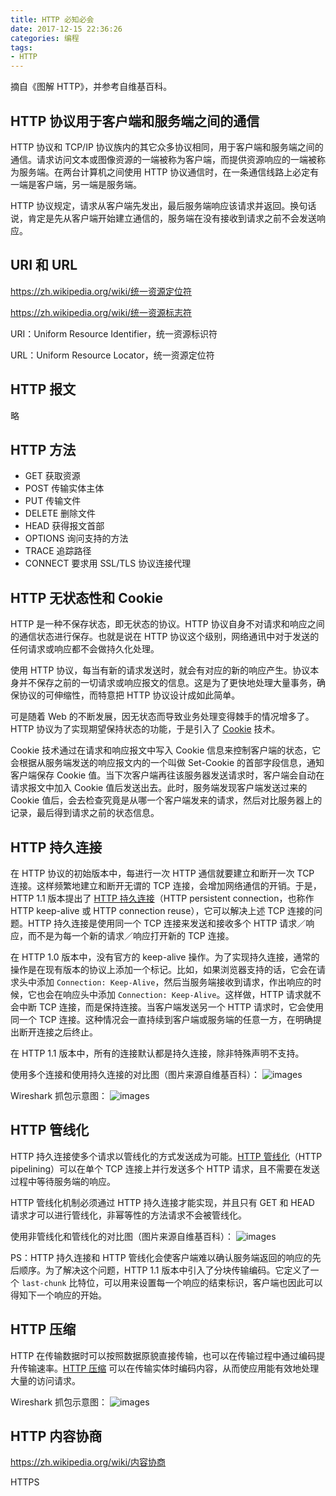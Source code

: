 ```yaml
---
title: HTTP 必知必会
date: 2017-12-15 22:36:26
categories: 编程
tags:
- HTTP
---
```

摘自《图解 HTTP》，并参考自维基百科。<!-- more -->

## HTTP 协议用于客户端和服务端之间的通信
HTTP 协议和 TCP/IP 协议族内的其它众多协议相同，用于客户端和服务端之间的通信。请求访问文本或图像资源的一端被称为客户端，而提供资源响应的一端被称为服务端。在两台计算机之间使用 HTTP 协议通信时，在一条通信线路上必定有一端是客户端，另一端是服务端。

HTTP 协议规定，请求从客户端先发出，最后服务端响应该请求并返回。换句话说，肯定是先从客户端开始建立通信的，服务端在没有接收到请求之前不会发送响应。

## URI 和 URL
https://zh.wikipedia.org/wiki/统一资源定位符

https://zh.wikipedia.org/wiki/统一资源标志符

URI：Uniform Resource Identifier，统一资源标识符

URL：Uniform Resource Locator，统一资源定位符

## HTTP 报文
略

## HTTP 方法
- GET 获取资源
- POST 传输实体主体
- PUT 传输文件
- DELETE 删除文件
- HEAD 获得报文首部
- OPTIONS 询问支持的方法
- TRACE 追踪路径
- CONNECT 要求用 SSL/TLS 协议连接代理

## HTTP 无状态性和 Cookie
HTTP 是一种不保存状态，即无状态的协议。HTTP 协议自身不对请求和响应之间的通信状态进行保存。也就是说在 HTTP 协议这个级别，网络通讯中对于发送的任何请求或响应都不会做持久化处理。

使用 HTTP 协议，每当有新的请求发送时，就会有对应的新的响应产生。协议本身并不保存之前的一切请求或响应报文的信息。这是为了更快地处理大量事务，确保协议的可伸缩性，而特意把 HTTP 协议设计成如此简单。

可是随着 Web 的不断发展，因无状态而导致业务处理变得棘手的情况增多了。HTTP 协议为了实现期望保持状态的功能，于是引入了 [Cookie](https://zh.wikipedia.org/wiki/Cookie) 技术。

Cookie 技术通过在请求和响应报文中写入 Cookie 信息来控制客户端的状态，它会根据从服务端发送的响应报文内的一个叫做 Set-Cookie 的首部字段信息，通知客户端保存 Cookie 值。当下次客户端再往该服务器发送请求时，客户端会自动在请求报文中加入 Cookie 值后发送出去。此时，服务端发现客户端发送过来的 Cookie 值后，会去检查究竟是从哪一个客户端发来的请求，然后对比服务器上的记录，最后得到请求之前的状态信息。

## HTTP 持久连接
在 HTTP 协议的初始版本中，每进行一次 HTTP 通信就要建立和断开一次 TCP 连接。这样频繁地建立和断开无谓的 TCP 连接，会增加网络通信的开销。于是，HTTP 1.1 版本提出了 [HTTP 持久连接](https://zh.wikipedia.org/wiki/HTTP持久连接)（HTTP persistent connection，也称作 HTTP keep-alive 或 HTTP connection reuse），它可以解决上述 TCP 连接的问题。HTTP 持久连接是使用同一个 TCP 连接来发送和接收多个 HTTP 请求／响应，而不是为每一个新的请求／响应打开新的 TCP 连接。

在 HTTP 1.0 版本中，没有官方的 keep-alive 操作。为了实现持久连接，通常的操作是在现有版本的协议上添加一个标记。比如，如果浏览器支持的话，它会在请求头中添加 `Connection: Keep-Alive`，然后当服务端接收到请求，作出响应的时候，它也会在响应头中添加 `Connection: Keep-Alive`。这样做，HTTP 请求就不会中断 TCP 连接，而是保持连接。当客户端发送另一个 HTTP 请求时，它会使用同一个 TCP 连接。这种情况会一直持续到客户端或服务端的任意一方，在明确提出断开连接之后终止。

在 HTTP 1.1 版本中，所有的连接默认都是持久连接，除非特殊声明不支持。

使用多个连接和使用持久连接的对比图（图片来源自维基百科）：
![images](https://upload.wikimedia.org/wikipedia/commons/thumb/d/d5/HTTP_persistent_connection.svg/450px-HTTP_persistent_connection.svg.png)

Wireshark 抓包示意图：
![images]()

## HTTP 管线化
HTTP 持久连接使多个请求以管线化的方式发送成为可能。[HTTP 管线化](https://zh.wikipedia.org/wiki/HTTP管线化)（HTTP pipelining）可以在单个 TCP 连接上并行发送多个 HTTP 请求，且不需要在发送过程中等待服务端的响应。

HTTP 管线化机制必须通过 HTTP 持久连接才能实现，并且只有 GET 和 HEAD 请求才可以进行管线化，非幂等性的方法请求不会被管线化。

使用非管线化和管线化的对比图（图片来源自维基百科）：
![images](https://upload.wikimedia.org/wikipedia/commons/thumb/1/19/HTTP_pipelining2.svg/640px-HTTP_pipelining2.svg.png)

PS：HTTP 持久连接和 HTTP 管线化会使客户端难以确认服务端返回的响应的先后顺序。为了解决这个问题，HTTP 1.1 版本中引入了分块传输编码。它定义了一个 `last-chunk` 比特位，可以用来设置每一个响应的结束标识，客户端也因此可以得知下一个响应的开始。

## HTTP 压缩
HTTP 在传输数据时可以按照数据原貌直接传输，也可以在传输过程中通过编码提升传输速率。[HTTP 压缩](https://zh.wikipedia.org/wiki/HTTP压缩) 可以在传输实体时编码内容，从而使应用能有效地处理大量的访问请求。

Wireshark 抓包示意图：
![images]()

## HTTP 内容协商
https://zh.wikipedia.org/wiki/内容协商

HTTPS
